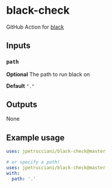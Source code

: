 # black-check
GitHub Action for [black](https://github.com/psf/black)


## Inputs

### `path`

**Optional** The path to run black on

**Default** `"."`

## Outputs

None

## Example usage

```yaml
uses: jpetrucciani/black-check@master

# or specify a path!
uses: jpetrucciani/black-check@master
with:
  path: '.'
```
